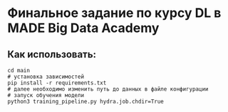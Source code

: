# Финальное задание по курсу DL в MADE Big Data Academy
## Как использовать:
```shell
cd main
# установка зависимостей
pip install -r requirements.txt
# далее необходимо изменить путь до данных в файле конфигурации
# запуск обучения модели
python3 training_pipeline.py hydra.job.chdir=True
```
